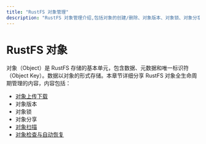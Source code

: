 ```yaml
---
title: "RustFS 对象管理"
description: "RustFS 对象管理介绍,包括对象的创建/删除、对象版本、对象锁、对象分享、对象扫描等.​"
---
```


# RustFS 对象

对象（Object）是 RustFS 存储的基本单元，包含数据、元数据和唯一标识符（Object Key）。数据以对象的形式存储。本章节详细分享 RustFS 对象全生命周期管理的内容，内容包括：

- [对象上传下载](./object-upload-and-delete.md)
- 对象版本
- 对象锁
- 对象分享
- [对象扫描](./object-scanner.md)
- [对象检查与自动恢复](./object-healing.md)